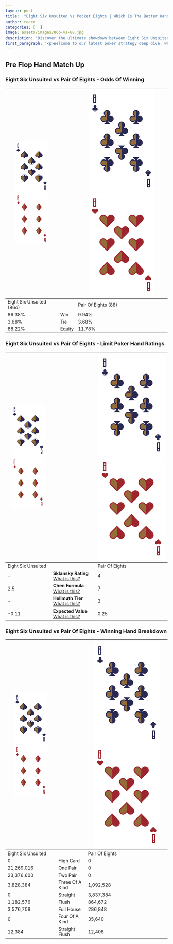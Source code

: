 ```yaml
---
layout: post
title:  "Eight Six Unsuited Vs Pocket Eights | Which Is The Better Hand In Poker? A Complete Guide"
author: reece
categories: [  ]
image: assets/images/86o-vs-88.jpg
description: "Discover the ultimate showdown between Eight Six Unsuited and Pair Of Eights in poker! Uncover the odds, strategies, and scenarios where one hand triumphs over the other. Get ready to up your poker game with this thrilling analysis."
first_paragraph: "<p>Welcome to our latest poker strategy deep dive, where we're pitting two distinct hands against each other in a high-stakes showdown: Eight Six Unsuited vs Pair Of Eights.</p><p>In the dynamic world of poker, every decision counts, and knowing which hand holds the upper hand is key to your success at the table.</p><p>In this article, we'll dissect these two hands, explore the scenarios where one dominates the other, and equip you with the knowledge to make strategic choices that can tip the odds in your favor.</p><p>Get ready to unravel the intriguing dynamics of these poker hands and elevate your game to new heights.</p>"
---
```




[comment]: # (sp0)

## Pre Flop Hand Match Up

<div class="table hand-ratings" markdown="1"> 



### Eight Six Unsuited vs Pair Of Eights - Odds Of Winning


    
| ![image info](assets/images/hand1/8.png) ![image info](assets/images/hand1/6o.png) |  | ![image info](assets/images/hand2/8.png) ![image info](assets/images/hand2/8o.png) |
| -------- | -------- | -------- |
| Eight Six Unsuited (86o) |  | Pair Of Eights (88) |
| 86.38% | Win | 9.94% |
| 3.68% | Tie | 3.68% |
| 88.22% | Equity | 11.78% |




[comment]: # (sp1)



### Eight Six Unsuited vs Pair Of Eights - Limit Poker Hand Ratings


    
| ![image info](assets/images/hand1/8.png) ![image info](assets/images/hand1/6o.png) |  | ![image info](assets/images/hand2/8.png) ![image info](assets/images/hand2/8o.png) |
| -------- | -------- | -------- |
| Eight Six Unsuited |  | Pair Of Eights |
| - | **Sklansky Rating** [What is this?](/sklansky-rating-explained) | 4 |
| 2.5 | **Chen Formula** [What is this?](/chen-formula-explained) | 7 |
| - | **Hellmuth Tier** [What is this?](/Hellmuth-tier-explained) | 3 |
| -0.11 | **Expected Value** [What is this?](/expected-value-explained) | 0.25 |




[comment]: # (sp2)



### Eight Six Unsuited vs Pair Of Eights - Winning Hand Breakdown


    
| ![image info](assets/images/hand1/8.png) ![image info](assets/images/hand1/6o.png) |  | ![image info](assets/images/hand2/8.png) ![image info](assets/images/hand2/8o.png) |
| -------- | -------- | -------- |
| Eight Six Unsuited |  | Pair Of Eights |
| 0 | High Card | 0 |
| 21,269,016 | One Pair | 0 |
| 23,376,600 | Two Pair | 0 |
| 3,828,384 | Three Of A Kind | 1,092,528 |
| 0 | Straight | 3,837,384 |
| 1,182,576 | Flush | 864,672 |
| 3,576,708 | Full House | 286,848 |
| 0 | Four Of A Kind | 35,640 |
| 12,384 | Straight Flush | 12,408 |




[comment]: # (sp3)



</div>

[comment]: # (sp4)



[comment]: # (sp5)

